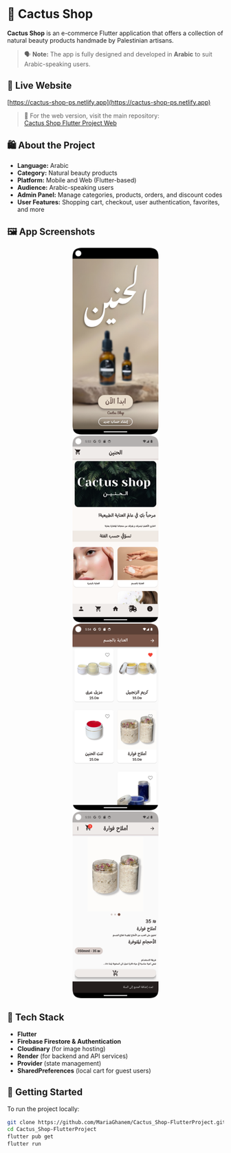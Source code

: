 # 🌵 Cactus Shop

**Cactus Shop** is an e-commerce Flutter application that offers a collection of natural beauty products handmade by Palestinian artisans.

> 🗣️ **Note:** The app is fully designed and developed in **Arabic** to suit Arabic-speaking users.

## 🔗 Live Website
[https://cactus-shop-ps.netlify.app](https://cactus-shop-ps.netlify.app)

> 📱 For the web version, visit the main repository:   
> [Cactus Shop Flutter Project Web](https://github.com/MariaGhanem/Cactus_Shop-FlutterProject-web-) 

## 🛍️ About the Project

- **Language:** Arabic  
- **Category:** Natural beauty products  
- **Platform:** Mobile and Web (Flutter-based)  
- **Audience:** Arabic-speaking users  
- **Admin Panel:** Manage categories, products, orders, and discount codes  
- **User Features:** Shopping cart, checkout, user authentication, favorites, and more  

## 🖼️ App Screenshots

<p align="center">
  <img src="screenshots/image1.png" alt="Screenshot 1" width="200"/>
  <br>
  <img src="screenshots/image2.png" alt="Screenshot 2" width="200"/>
  <br>
  <img src="screenshots/image3.png" alt="Screenshot 3" width="200"/>
  <br>
  <img src="screenshots/image4.png" alt="Screenshot 4" width="200"/>
</p>


## 🚀 Tech Stack

- **Flutter**
- **Firebase Firestore & Authentication**
- **Cloudinary** (for image hosting)
- **Render** (for backend and API services)
- **Provider** (state management)
- **SharedPreferences** (local cart for guest users)

## 🔧 Getting Started

To run the project locally:

```bash
git clone https://github.com/MariaGhanem/Cactus_Shop-FlutterProject.git
cd Cactus_Shop-FlutterProject
flutter pub get
flutter run
